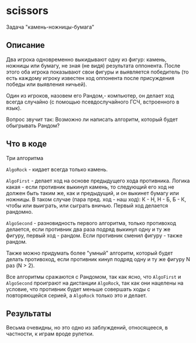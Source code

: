 # scissors

Задача "камень-ножницы-бумага"

## Описание

Два игрока одновременно выкидывают одну из фигур: камень, ножницы или бумагу, не зная (не видя) результата оппонента. 
После этого оба игрока показывают свои фигуры и выявляется победитель (то есть каждому игроку известен ход оппонента 
после присуждения победы или выявления ничьей).

Один из игроков, назовем его Рандом,- компьютер, он делает ход всегда случайно (с помощью псевдослучайного ГСЧ, 
встроенного в язык).

Вопрос звучит так: Возможно ли написать алгоритм, который будет обыгрывать Рандом?

## Что в коде

Три алгоритма 

`AlgoRock` - кидает всегда только камень.

`AlgoFirst` - делает ход на основе предыдущего хода противника. Логика какая - если противник выкинул камень, то следующий
 его ход не должен быть таким же, как и предыдущий, и он выкинет бумагу или ножницы. В таком случае (пара пред. ход - наш 
 ход): К - Н, Н - Б, Б - К, чтобы или выиграть, или сыграть вничью. Первый ход делается рандомно.
 
`AlgoSecond` - разновидность первого алгоритма, только противоход делается, если противник два раза подряд выкинул одну 
 и ту же фигуру, первый ход - рандом. Если противник сменил фигуру - также рандом.
 
Также можно придумать более "умный" алгоритм, который будет делать противоход, если противник кинул подряд одну и ту же
  фигуру N раз (N > 2).

Все алгоритмы сражаются с Рандомом, так как ясно, что `AlgoFirst` и `AlgoSecond` проиграют на дистанции `AlgoRock`, так 
как они нацелены на условие, что противник будет меньше совершать ходы с повторяющейся серией, а `AlgoRock` только это и
 делает.

## Результаты

Весьма очевидны, но это одно из заблуждений, относящееся, в частности, к играм вроде рулетки.